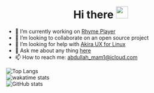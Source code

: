 <h1 align="center">Hi there       <img width="32px" src="https://camo.githubusercontent.com/e8e7b06ecf583bc040eb60e44eb5b8e0ecc5421320a92929ce21522dbc34c891/68747470733a2f2f6d656469612e67697068792e636f6d2f6d656469612f6876524a434c467a6361737252346961377a2f67697068792e676966"/>
</h1>

- 🔭 I’m currently working on [Rhyme Player](https://github.com/Abdallah-Moh/Rhyme-Player)
- 👯 I’m looking to collaborate on an open source project
- 🤔 I’m looking for help with [Akira UX for Linux](https://github.com/akiraux/akira)
- 💬 Ask me about any thing [here](https://github.com/Abdallah-Moh/Abdallah-Moh/issues)
- 📫 How to reach me: abdullah_mam1@icloud.com

![Top Langs](https://github-readme-stats.vercel.app/api/top-langs/?username=Abdallah-Moh&layout=compact)
<br/>
![wakatime stats](https://github-readme-stats.vercel.app/api/wakatime?username=Abdallah_Moh&v=2&layout=compact)
<br/>
![GitHub stats](https://github-readme-stats.vercel.app/api?username=Abdallah-Moh&show_icons=true&layout=compact)
